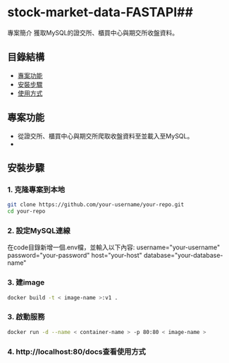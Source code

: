 # stock-market-data-FASTAPI## 

專案簡介
獲取MySQL的證交所、櫃買中心與期交所收盤資料。

## 目錄結構
- [專案功能](#專案功能)
- [安裝步驟](#安裝步驟)
- [使用方式](#使用方式)


## 專案功能
- 從證交所、櫃買中心與期交所爬取收盤資料至並載入至MySQL。
- 

## 安裝步驟
### 1. 克隆專案到本地

```bash
git clone https://github.com/your-username/your-repo.git
cd your-repo
```

### 2. 設定MySQL連線
在code目錄新增一個.env檔，並輸入以下內容:
username="your-username"
password="your-password"
host="your-host"
database="your-database-name"

### 3. 建image
```bash
docker build -t < image-name >:v1 . 
```

### 3. 啟動服務
```bash
docker run -d --name < container-name > -p 80:80 < image-name >
```

### 4. http://localhost:80/docs查看使用方式



